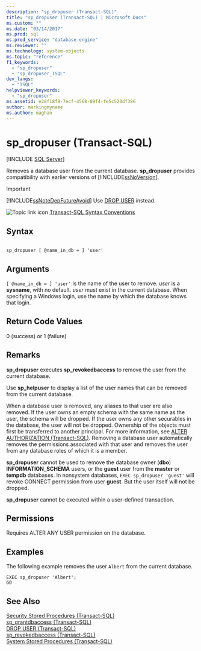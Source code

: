 ```yaml
---
description: "sp_dropuser (Transact-SQL)"
title: "sp_dropuser (Transact-SQL) | Microsoft Docs"
ms.custom: ""
ms.date: "03/14/2017"
ms.prod: sql
ms.prod_service: "database-engine"
ms.reviewer: ""
ms.technology: system-objects
ms.topic: "reference"
f1_keywords: 
  - "sp_dropuser"
  - "sp_dropuser_TSQL"
dev_langs: 
  - "TSQL"
helpviewer_keywords: 
  - "sp_dropuser"
ms.assetid: e28f18f9-7ecf-4568-89f4-fe5c520df386
author: markingmyname
ms.author: maghan
---
```

# sp_dropuser (Transact-SQL)
[!INCLUDE [SQL Server](../../includes/applies-to-version/sqlserver.md)]

  Removes a database user from the current database. **sp_dropuser** provides compatibility with earlier versions of [!INCLUDE[ssNoVersion](../../includes/ssnoversion-md.md)].  
  
> [!IMPORTANT]  
>  [!INCLUDE[ssNoteDepFutureAvoid](../../includes/ssnotedepfutureavoid-md.md)] Use [DROP USER](../../t-sql/statements/drop-user-transact-sql.md) instead.  
  
 ![Topic link icon](../../database-engine/configure-windows/media/topic-link.gif "Topic link icon") [Transact-SQL Syntax Conventions](../../t-sql/language-elements/transact-sql-syntax-conventions-transact-sql.md)  
  
## Syntax  
  
```  
  
sp_dropuser [ @name_in_db = ] 'user'  
```  
  
## Arguments  
`[ @name_in_db = ] 'user'`
 Is the name of the user to remove. *user* is a **sysname**, with no default. *user* must exist in the current database. When specifying a Windows login, use the name by which the database knows that login.  
  
## Return Code Values  
 0 (success) or 1 (failure)  
  
## Remarks  
 **sp_dropuser** executes **sp_revokedbaccess** to remove the user from the current database.  
  
 Use **sp_helpuser** to display a list of the user names that can be removed from the current database.  
  
 When a database user is removed, any aliases to that user are also removed. If the user owns an empty schema with the same name as the user, the schema will be dropped. If the user owns any other securables in the database, the user will not be dropped. Ownership of the objects must first be transferred to another principal. For more information, see [ALTER AUTHORIZATION &#40;Transact-SQL&#41;](../../t-sql/statements/alter-authorization-transact-sql.md). Removing a database user automatically removes the permissions associated with that user and removes the user from any database roles of which it is a member.  
  
 **sp_dropuser** cannot be used to remove the database owner (**dbo**) **INFORMATION_SCHEMA** users, or the **guest** user from the **master** or **tempdb** databases. In nonsystem databases, `EXEC sp_dropuser 'guest'` will revoke CONNECT permission from user **guest**. But the user itself will not be dropped.  
  
 **sp_dropuser** cannot be executed within a user-defined transaction.  
  
## Permissions  
 Requires ALTER ANY USER permission on the database.  
  
## Examples  
 The following example removes the user `Albert` from the current database.  
  
```  
EXEC sp_dropuser 'Albert';  
GO  
```  
  
## See Also  
 [Security Stored Procedures &#40;Transact-SQL&#41;](../../relational-databases/system-stored-procedures/security-stored-procedures-transact-sql.md)   
 [sp_grantdbaccess &#40;Transact-SQL&#41;](../../relational-databases/system-stored-procedures/sp-grantdbaccess-transact-sql.md)   
 [DROP USER &#40;Transact-SQL&#41;](../../t-sql/statements/drop-user-transact-sql.md)   
 [sp_revokedbaccess &#40;Transact-SQL&#41;](../../relational-databases/system-stored-procedures/sp-revokedbaccess-transact-sql.md)   
 [System Stored Procedures &#40;Transact-SQL&#41;](../../relational-databases/system-stored-procedures/system-stored-procedures-transact-sql.md)  
  
  
